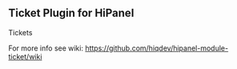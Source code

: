 Ticket Plugin for HiPanel
-------------------------

Tickets

For more info see wiki:
https://github.com/hiqdev/hipanel-module-ticket/wiki
